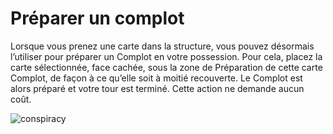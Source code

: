 # Préparer un complot

Lorsque vous prenez une carte dans la structure, vous pouvez désormais l’utiliser pour préparer un Complot en votre possession. Pour cela, placez la carte sélectionnée, face cachée, sous la zone de Préparation de cette carte Complot, de façon à ce qu’elle soit à moitié recouverte. Le Complot est alors préparé et votre tour est terminé. Cette action ne demande aucun coût.

![conspiracy](/images/conspiracy.png)
